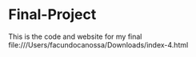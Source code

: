 # Final-Project
This is the code and website for my final
file:///Users/facundocanossa/Downloads/index-4.html
